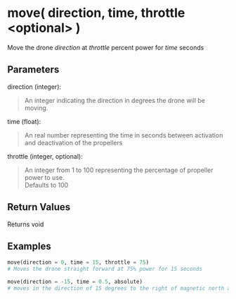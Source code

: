 # move( direction, time, throttle \<optional> )

Move the drone *direction* at *throttle* percent power for *time* seconds

## Parameters

direction (integer):  
> An integer indicating the direction in degrees the drone will be moving.

time (float):  
> An real number representing the time in seconds between activation and deactivation of the propellers

throttle (integer, optional):  
> An integer from 1 to 100 representing the percentage of propeller power to use.  
> Defaults to 100

## Return Values

Returns void

## Examples

```py
move(direction = 0, time = 15, throttle = 75)
# Moves the drone straight forward at 75% power for 15 seconds

move(direction = -15, time = 0.5, absolute)
# moves in the direction of 15 degrees to the right of magnetic north at 100% power for half a second
```
